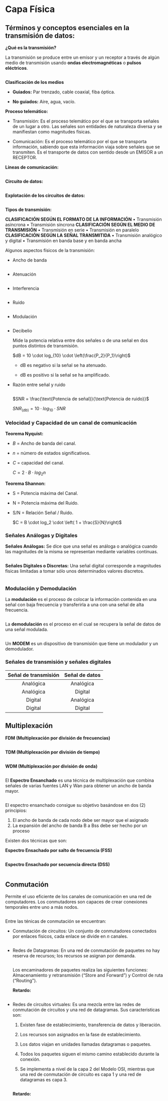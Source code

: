 # Capa Física

## Términos y conceptos esenciales en la transmisión de datos:

**¿Qué es la transmisión?**

La transmisión se produce entre un emisor y un receptor a través de algún medio de transmisión usando **ondas electromagnéticas** o **pulsos eléctricos**.

<img src="file:///C:/Users/lunaj/AppData/Roaming/marktext/images/2023-09-03-18-04-39-image.png" title="" alt="" data-align="center">

**Clasificación de los medios**

- **Guiados:** Par trenzado, cable coaxial, fiba óptica.

- **No guiados:** Aire, agua, vacío.



**Proceso telemático:**

- Transmisión: 
  Es el proceso telemático por el que se transporta señales de un lugar a otro. Las señales son entidades de naturaleza diversa y se manifiestan como magnitudes físicas.

- Comunicación:
  Es el proceso telemático por el que se transporta información, sabiendo que esta
  información viaja sobre señales que se transmiten. Es el transporte de datos con sentido desde un EMISOR a un RECEPTOR.
  
  

**Líneas de comunicación:**

<img src="file:///C:/Users/lunaj/AppData/Roaming/marktext/images/2023-09-03-18-08-09-image.png" title="" alt="" data-align="center">

**Circuito de datos:**

<img src="file:///C:/Users/lunaj/AppData/Roaming/marktext/images/2023-09-03-18-09-16-image.png" title="" alt="" data-align="center">

**Explotación de los circuitos de datos:**

<img src="file:///C:/Users/lunaj/AppData/Roaming/marktext/images/2023-09-03-18-09-49-image.png" title="" alt="" data-align="center">

**Tipos de transmisión:**

**CLASIFICACIÓN SEGÚN EL FORMATO DE LA INFORMACIÓN**
• Transmisión asíncrona
• Transmisión síncrona
**CLASIFICACIÓN SEGÚN EL MEDIO DE TRANSMISIÓN**
• Transmisión en serie
• Transmisión en paralelo
**CLASIFICACIÓN SEGÚN LA SEÑAL TRANSMITIDA**
• Transmisión analógico y digital
• Transmisión en banda base y en banda ancha



Algunos aspectos físicos de la transmisión: 

- Ancho de banda
  
  <img src="file:///C:/Users/lunaj/AppData/Roaming/marktext/images/2023-09-03-18-28-10-image.png" title="" alt="" data-align="center">

- Atenuación
  
  <img src="file:///C:/Users/lunaj/AppData/Roaming/marktext/images/2023-09-03-18-28-24-image.png" title="" alt="" data-align="center">

- Interferencia
  
  <img src="file:///C:/Users/lunaj/AppData/Roaming/marktext/images/2023-09-03-18-28-36-image.png" title="" alt="" data-align="center">

- Ruido
  
  <img src="file:///C:/Users/lunaj/AppData/Roaming/marktext/images/2023-09-03-18-29-00-image.png" title="" alt="" data-align="center">

- Modulación
  
  <img src="file:///C:/Users/lunaj/AppData/Roaming/marktext/images/2023-09-03-18-29-43-image.png" title="" alt="" data-align="center">

- Decibelio
  
  Mide la potencia relativa entre dos señales o de una señal en dos puntos distintos de transmisión.
  
  $dB = 10 \cdot log_{10} \cdot \left(\frac{P_2}{P_1}\right)$
  
  - dB es negativo si la señal se ha atenuado.
  
  - dB es positivo si la señal se ha amplificado.

- Razón entre señal y ruido
  
  <img src="file:///C:/Users/lunaj/AppData/Roaming/marktext/images/2023-09-03-18-32-34-image.png" title="" alt="" data-align="center">
  
  $SNR = \frac{\text{Potencia de señal}}{\text{Potencia de ruido}}$
  
  $SNR_{(db)} = 10 \cdot log_{10} \cdot SNR$



### Velocidad y Capacidad de un canal de comunicación

**Teorema Nyquist:**

- $B$ = Ancho de banda del canal.

- $n$ = número de estados significativos.

- $C$ = capacidad del canal.
  
  $C = 2 \cdot B \cdot log_2 n$

**Teorema Shannon:**

- S = Potencia máxima del Canal.

- N = Potencia máxima del Ruido.

- S/N = Relación Señal / Ruido.
  
  $C = B \cdot log_2 \cdot \left( 1 + \frac{S}{N}\right)$



### Señales Análogas y Digitales

**Señales Análogas:** Se dice que una señal es análoga o analógica cuando las magnitudes de la misma se representan mediante variables continuas.

<img src="file:///C:/Users/lunaj/AppData/Roaming/marktext/images/2023-09-03-18-46-15-image.png" title="" alt="" data-align="center">

**Señales Digitales o Discretas:** Una señal digital corresponde a magnitudes físicas
limitadas a tomar sólo unos determinados valores discretos.

<img src="file:///C:/Users/lunaj/AppData/Roaming/marktext/images/2023-09-03-18-46-59-image.png" title="" alt="" data-align="center">

### Modulación y Demodulación

La **modulación** es el proceso de colocar la información contenida en una señal con baja frecuencia y transferirla a una con una señal de alta frecuencia.

<img src="file:///C:/Users/lunaj/AppData/Roaming/marktext/images/2023-09-03-20-01-55-image.png" title="" alt="" data-align="center">

La **demodulación** es el proceso en el cual se recupera la señal de datos de una señal modulada. 

<img src="file:///C:/Users/lunaj/AppData/Roaming/marktext/images/2023-09-03-20-02-54-image.png" title="" alt="" data-align="center">

Un **MODEM** es un dispositivo de transmisión que tiene un modulador y un demodulador.

### Señales de transmisión y señales digitales

| Señal de transmisión | Señal de datos |
|:--------------------:|:--------------:|
| Analógica            | Analógica      |
| Analógica            | Digital        |
| Digital              | Analógica      |
| Digital              | Digital        |



## Multiplexación

**FDM (Multiplexación por división de frecuencias)**

<img src="file:///C:/Users/lunaj/AppData/Roaming/marktext/images/2023-09-03-20-09-17-image.png" title="" alt="" data-align="center">

**TDM (Multiplexación por división de tiempo)**

<img src="file:///C:/Users/lunaj/AppData/Roaming/marktext/images/2023-09-03-20-10-04-image.png" title="" alt="" data-align="center">

**WDM (Multiplexación por división de onda)**

<img src="file:///C:/Users/lunaj/AppData/Roaming/marktext/images/2023-09-03-20-11-03-image.png" title="" alt="" data-align="center">

El **Espectro Ensanchado** es una técnica de multiplexación que combina señales de varias fuentes LAN y Wan para obtener un ancho de banda mayor. 

<img src="file:///C:/Users/lunaj/AppData/Roaming/marktext/images/2023-09-03-20-17-19-image.png" title="" alt="" data-align="center">

El espectro ensanchado consigue su objetivo basándose en dos (2) principios:

1. El ancho de banda de cada nodo debe ser mayor que el asignado
2. La expansión del ancho de banda B a Bss debe ser hecho por un proceso

Existen dos técnicas que son:

**Espectro Ensachado por salto de frecuencia (FSS)**  

<img src="file:///C:/Users/lunaj/AppData/Roaming/marktext/images/2023-09-03-20-20-02-image.png" title="" alt="" data-align="center">

**Espectro Ensachado por secuencia directa (DSS)** 

<img src="file:///C:/Users/lunaj/AppData/Roaming/marktext/images/2023-09-03-20-20-34-image.png" title="" alt="" data-align="center">

## Conmutación

Permite el uso eficiente de los canales de comunicación en una red de computadores. Los conmutadores son capaces de crear conexiones temporales entre uno a más nodos.

<img src="file:///C:/Users/lunaj/AppData/Roaming/marktext/images/2023-09-03-20-22-24-image.png" title="" alt="" data-align="center">

Entre las ténicas de conmutación se encuentran:

- Conmutación de circuitos: Un conjunto de conmutadores conectados por enlaces físicos, cada enlace se divide en $n$ canales.
  
  <img src="file:///C:/Users/lunaj/AppData/Roaming/marktext/images/2023-09-03-20-24-08-image.png" title="" alt="" data-align="center">

- Redes de Datagramas: En una red de conmutación de paquetes no hay reserva de recursos; los recursos se asignan por demanda.
  
  <img src="file:///C:/Users/lunaj/AppData/Roaming/marktext/images/2023-09-03-20-34-05-image.png" title="" alt="" data-align="center">
  
  Los encaminadores de paquetes realiza las siguientes funciones: Almacenamiento y retransmisión (“Store and Forward”) y Control de ruta (“Routing").
  
  **Retardo:** 
  
  <img src="file:///C:/Users/lunaj/AppData/Roaming/marktext/images/2023-09-03-20-35-40-image.png" title="" alt="" data-align="center">

- Redes de circuitos virtuales: Es una mezcla entre las redes de conmutación de circuitos y una red de datagramas. Sus caracteristicas son:
  
  1. Existen fase de establecimiento, transferencia de datos y liberación. 
  
  2. Los recursos son asignados en la fase de establecimiento.
  
  3. Los datos viajan en unidades llamadas datagramas o paquetes.
  
  4. Todos los paquetes siguen el mismo camino establecido durante la conexión.
  
  5. Se implementa a nivel de la capa 2 del Modelo OSI, mientras que una red de conmutación de circuito es capa 1 y una red de datagramas es capa 3.
  
  <img src="file:///C:/Users/lunaj/AppData/Roaming/marktext/images/2023-09-03-20-53-48-image.png" title="" alt="" data-align="center">
  
  **Retardo:**
  
  <img src="file:///C:/Users/lunaj/AppData/Roaming/marktext/images/2023-09-03-20-54-24-image.png" title="" alt="" data-align="center">


